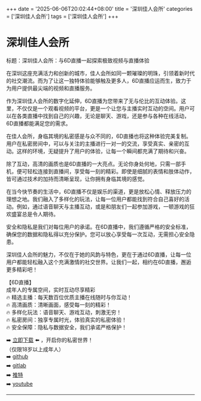 +++
date = '2025-06-06T20:02:44+08:00'
title = '深圳佳人会所'
categories = ['深圳佳人会所']
tags = ['深圳佳人会所']
+++

# 深圳佳人会所

标题：深圳佳人会所：与6D直播一起探索极致视频与直播体验

在深圳这座充满活力和创新的城市，佳人会所如同一颗璀璨的明珠，引领着新时代的社交潮流。而为了让这一独特体验能够触及更多人，6D直播应运而生，致力于为用户提供最尖端的视频和直播服务。

作为深圳佳人会所的数字化延伸，6D直播为您带来了无与伦比的互动体验。这里，不仅仅是一个观看视频的平台，更是一个让您与主播实时互动的空间。用户可以在各类直播中找到自己的兴趣，无论是聊天、游戏，还是参与各种在线活动，6D直播都能满足您的需求。

在佳人会所，身临其境的私密感是与众不同的，6D直播也将这种体验完美复制。用户在私密房间中，可以与关注的主播进行一对一的交流，享受真实、亲密的互动。这样的环境，无疑提升了用户的体验，让每一个瞬间都充满了期待和兴奋。

除了互动，高清的画质也是6D直播的一大亮点。无论你身处何地，只需一部手机，便可轻松连接到直播间，享受每一刻的精彩。即使是细腻的表情和肢体动作，皆可通过技术的加持而清晰呈现，让你拥有身临其境的感觉。

在当今快节奏的生活中，6D直播不仅是娱乐的渠道，更是放松心情、释放压力的理想之地。我们融入了多样化的玩法，让每一位用户都能找到符合自己喜好的活动。例如，通过语音聊天与主播互动，或是和朋友们一起参加游戏，一顿游戏的狂欢盛宴总是令人期待。

安全和隐私是我们对每位用户的承诺。在6D直播中，我们遵循严格的安全标准，确保您的数据和隐私得以充分保护。您可以放心享受每一次互动，无需担心安全隐患。

深圳佳人会所的魅力，不仅在于她的风韵与特色，更在于通过6D直播，让每一位用户都能轻松融入这个充满激情的社交世界。让我们一起，相约在6D直播，邂逅更多精彩吧！

【6D直播】  
成年人的专属空间，实时互动尽享精彩  
🔥 精选主播：每天数百位优质主播在线随时与你互动！  
🔥 高清画质：清晰画面，感受每一刻的精彩！  
🔥 多样化玩法：语音聊天、游戏互动，刺激无穷！  
🔥 私密房间：独享专属时光，体验真实的私密体验！  
🔥 安全保障：隐私与数据安全，我们承诺严格保护！  

➡️ [立即下载](https://down123.s3.ap-east-1.amazonaws.com/down/down.html?channelCode=blog) ⬅️ ，开启你的私密世界！  
（仅限18岁以上成年人）  
➡️ [github](https://aldult-live.github.io/)  
➡️ [gitlab](https://seo-09598d.gitlab.io/)  
➡️ [推特](https://x.com/wegame33)  
➡️ [youtube](https://www.youtube.com/@6Dlive)  

---

